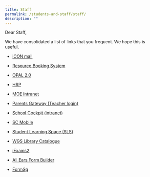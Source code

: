 ```yaml
---
title: Staff
permalink: /students-and-staff/staff/
description: ""
---
```

Dear Staff,

We have consolidated a list of links that you frequent. We hope this is useful.

*   [iCON mail](https://workspace.google.com/dashboard)
*   [Resource Booking System](https://rbs.avero-tech.com/login.html)  
    
*   [OPAL 2.0](https://idm.opal2.moe.edu.sg/account/login?returnUrl=%2Fconnect%2Fauthorize%2Fcallback%3Fresponse_type%3Dcode%26client_id%3DOpal2WebApp%26state%3Di1bAbS0LcDWW-Um5nHUXQcWEZVpA9K_7MapC0UPdPk5Yx%26redirect_uri%3Dhttps%253A%252F%252Fwww.opal2.moe.edu.sg%252Fapp%252Findex.html%26scope%3Droles%2520profile%2520cxprofile%2520openid%2520cxDomainInternalApi%26code_challenge%3DYfk-_qdDamQ-Cb-0eyqCPGEChYhdVFkpHyKDIZyKMeM%26code_challenge_method%3DS256%26nonce%3Di1bAbS0LcDWW-Um5nHUXQcWEZVpA9K_7MapC0UPdPk5Yx)  
    
*   [HRP](https://www.hrp.gov.sg/)
*   [MOE Intranet](https://intranet.moe.gov.sg/)
*   [Parents Gateway (Teacher login)](https://pg.moe.edu.sg/)
*   [School Cockpit (intranet)](https://schoolcockpit.moe.gov.sg/)
*   [SC Mobile](https://scmobile.moe.edu.sg/login)
*   [Student Learning Space (SLS)](https://vle.learning.moe.edu.sg/login)
*   [WGS Library Catalogue](https://schoolibrary.moe.edu.sg/woodgrovesec/cgi-bin/spydus.exe/MSGTRN/WPAC/HOME)
*   [iExams2](https://iexams.seab.gov.sg/)
*   [All Ears Form Builder](https://forms.moe.edu.sg/)
*   [FormSg](https://form.gov.sg/#!/)